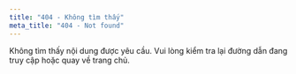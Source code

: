 ```yaml
---
title: "404 - Không tìm thấy"
meta_title: "404 - Not found"
---
```


Không tìm thấy nội dung được yêu cầu. Vui lòng kiểm tra lại đường dẫn đang truy cập hoặc quay về trang chủ.